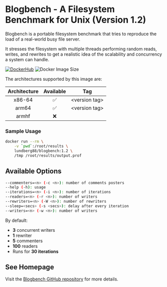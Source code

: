 # Blogbench - A Filesystem Benchmark for Unix (Version 1.2)

Blogbench is a portable filesystem benchmark that tries to reproduce the load of a real-world busy file server. 

It stresses the filesystem with multiple threads performing random reads, writes, and rewrites to get a realistic idea of the scalability and concurrency a system can handle.

[![DockerHub](https://img.shields.io/badge/DockerHub-blue?logo=docker)](https://hub.docker.com/)
![Docker Image Size](https://img.shields.io/docker/image-size/lundberg88/blogbench/1.2?logo=docker&label=image%20size)

The architectures supported by this image are:

| Architecture | Available | Tag |
| :----: | :----: | ---- |
| x86-64 | ✅ | \<version tag\> |
| arm64 | ✅ | \<version tag\> |
| armhf | ❌ | |


### Sample Usage

```bash
docker run --rm \
    -v `pwd`:/root/results \
    lundberg88/blogbench:1.2 \
    /tmp /root/results/output.prof
```

## Available Options
```bash
--commenters=<n> (-c <n>): number of comments posters
--help (-h): usage
--iterations=<n> (-i <n>): number of iterations
--readers=<n> (-r <n>): number of writers
--rewriters=<n> (-W <n>): number of rewriters
--sleep=<secs> (-s <secs>): delay after every iteration
--writers=<n> (-w <n>): number of writers
```

By default:
- **3** concurrent writers
- **1** rewriter 
- **5** commenters  
- **100** readers  
- Runs for **30 iterations**


## See Homepage

Visit the [Blogbench GitHub repository](https://github.com/jedisct1/Blogbench) for more details.
